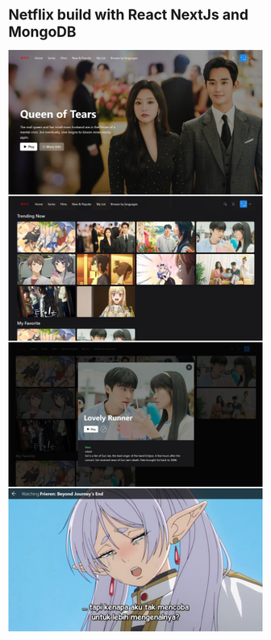 # Netflix build with React NextJs and MongoDB

<img src="https://github.com/RezaConz/React-Netflix/blob/main/ss1.png" />
<img src="https://github.com/RezaConz/React-Netflix/blob/main/ss2.png" />
<img src="https://github.com/RezaConz/React-Netflix/blob/main/ss3.png" />
<img src="https://github.com/RezaConz/React-Netflix/blob/main/ss4.png" />
